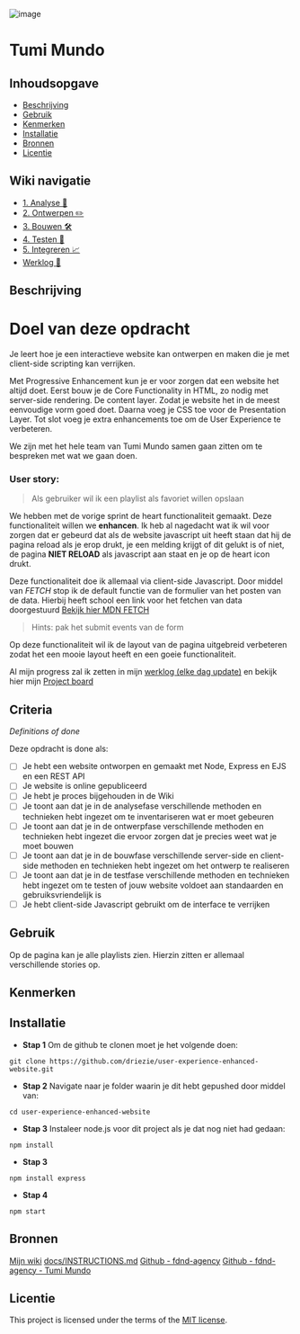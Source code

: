 ![image](https://github.com/driezie/user-experience-enhanced-website/assets/80174866/6843c50d-7093-4830-a946-803156d70587)

# Tumi Mundo
<!-- Geef je project een titel en schrijf in één zin wat het is -->

## Inhoudsopgave

  * [Beschrijving](#beschrijving)
  * [Gebruik](#gebruik)
  * [Kenmerken](#kenmerken)
  * [Installatie](#installatie)
  * [Bronnen](#bronnen)
  * [Licentie](#licentie)

## Wiki navigatie
- [1. Analyse 🔎](https://github.com/driezie/user-experience-enhanced-website/wiki/1.-Analyse-%F0%9F%94%8E)
- [2. Ontwerpen ✏️](https://github.com/driezie/user-experience-enhanced-website/wiki/2.-Ontwerpen-%E2%9C%8F%EF%B8%8F)
- [3. Bouwen 🛠️](https://github.com/driezie/user-experience-enhanced-website/wiki/3.-Bouwen-%F0%9F%9B%A0%EF%B8%8F)
- [4. Testen 🧪](https://github.com/driezie/user-experience-enhanced-website/wiki/4.-Testen-%F0%9F%A7%AA)
- [5. Integreren 📈](https://github.com/driezie/user-experience-enhanced-website/wiki/5.-Integreren-%F0%9F%93%88)
- [Werklog 📅](https://github.com/driezie/user-experience-enhanced-website/wiki/Werklog-%F0%9F%93%85)

## Beschrijving

# Doel van deze opdracht
Je leert hoe je een interactieve website kan ontwerpen en maken die je met client-side scripting kan verrijken.

Met Progressive Enhancement kun je er voor zorgen dat een website het altijd doet. Eerst bouw je de Core Functionality in HTML, zo nodig met server-side rendering. De content layer. Zodat je website het in de meest eenvoudige vorm goed doet. Daarna voeg je CSS toe voor de Presentation Layer. Tot slot voeg je extra enhancements toe om de User Experience te verbeteren.

We zijn met het hele team van Tumi Mundo samen gaan zitten om te bespreken met wat we gaan doen.

### User story:
> Als gebruiker wil ik een playlist als favoriet willen opslaan

We hebben met de vorige sprint de heart functionaliteit gemaakt. Deze functionaliteit willen we **enhancen**. Ik heb al nagedacht wat ik wil voor zorgen dat er gebeurd dat als de website javascript uit heeft staan dat hij de pagina reload als je erop drukt, je een melding krijgt of dit gelukt is of niet, de pagina **NIET RELOAD** als javascript aan staat en je op de heart icon drukt.

Deze functionaliteit doe ik allemaal via client-side Javascript. Door middel van *FETCH* stop ik de default functie van de formulier van het posten van de data. Hierbij heeft school een link voor het fetchen van data doorgestuurd [Bekijk hier MDN FETCH](https://developer.mozilla.org/en-US/docs/Web/API/Fetch_API)

> Hints: pak het submit events van de form

Op deze functionaliteit wil ik de layout van de pagina uitgebreid verbeteren zodat het een mooie layout heeft en een goeie functionaliteit.

Al mijn progress zal ik zetten in mijn [werklog (elke dag update)]() en bekijk hier mijn [Project board]()

## Criteria
_Definitions of done_

Deze opdracht is done als:

- [ ] Je hebt een website ontworpen en gemaakt met Node, Express en EJS en een REST API
- [ ] Je website is online gepubliceerd
- [ ] Je hebt je proces bijgehouden in de Wiki
- [ ] Je toont aan dat je in de analysefase verschillende methoden en technieken hebt ingezet om te inventariseren wat er moet gebeuren
- [ ] Je toont aan dat je in de ontwerpfase verschillende methoden en technieken hebt ingezet die ervoor zorgen dat je precies weet wat je moet bouwen
- [ ] Je toont aan dat je in de bouwfase verschillende server-side en client-side methoden en technieken hebt ingezet om het ontwerp te realiseren
- [ ] Je toont aan dat je in de testfase verschillende methoden en technieken hebt ingezet om te testen of jouw website voldoet aan standaarden en gebruiksvriendelijk is
- [ ] Je hebt client-side Javascript gebruikt om de interface te verrijken

<!-- Bij Beschrijving staat kort beschreven wat voor project het is en wat je hebt gemaakt -->
<!-- Voeg een mooie poster visual toe 📸 -->
<!-- Voeg een link toe naar Github Pages 🌐-->

## Gebruik
Op de pagina kan je alle playlists zien. Hierzin zitten er allemaal verschillende stories op. 
<!-- Bij Gebruik staat de user story, hoe het werkt en wat je er mee kan. -->

## Kenmerken
<!-- Bij Kenmerken staat welke technieken zijn gebruikt en hoe. Wat is de HTML structuur? Wat zijn de belangrijkste dingen in CSS? Wat is er met JS gedaan en hoe? Misschien heb je iets met NodeJS gedaan, of heb je een framwork of library gebruikt? -->

## Installatie
<!-- Bij Instalatie staat hoe een andere developer aan jouw repo kan werken -->

- **Stap 1**
Om de github te clonen moet je het volgende doen:
```git
git clone https://github.com/driezie/user-experience-enhanced-website.git
```

- **Stap 2**
Navigate naar je folder waarin je dit hebt gepushed door middel van:
```git
cd user-experience-enhanced-website
```

- **Stap 3**
Instaleer node.js voor dit project als je dat nog niet had gedaan:
```git
npm install
```

- **Stap 3**
```git
npm install express
```

- **Stap 4**

```git
npm start
```

## Bronnen
[Mijn wiki](https://github.com/driezie/user-experience-enhanced-website/wiki)
[docs/INSTRUCTIONS.md](https://github.com/driezie/user-experience-enhanced-website/blob/main/docs/INSTRUCTIONS.md)
[Github - fdnd-agency](https://github.com/fdnd-agency)
[Github - fdnd-agency - Tumi Mundo]([https://github.com/fdnd-agency](https://github.com/fdnd-agency/tumi-mundo))

## Licentie
This project is licensed under the terms of the [MIT license](./LICENSE).
